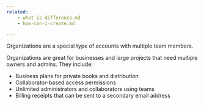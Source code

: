```yaml
---
related:
    - what-is-difference.md
    - how-can-i-create.md

---
```


Organizations are a special type of accounts with multiple team members.

Organizations are great for businesses and large projects that need multiple owners and admins. They include:

* Business plans for private books and distribution
* Collaborator-based access permissions
* Unlimited administrators and collaborators using teams
* Billing receipts that can be sent to a secondary email address

